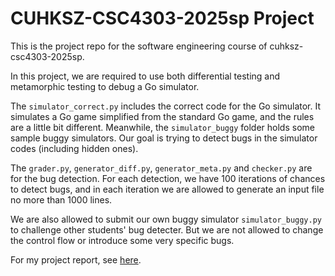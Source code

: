 # CUHKSZ-CSC4303-2025sp Project

This is the project repo for the software engineering course of cuhksz-csc4303-2025sp.

In this project, we are required to use both differential testing and metamorphic testing to debug a Go simulator.

The `simulator_correct.py` includes the correct code for the Go simulator. It simulates a Go game simplified from the standard Go game, and the rules are a little bit different. Meanwhile, the `simulator_buggy` folder holds some sample buggy simulators. Our goal is trying to detect bugs in the simulator codes (including hidden ones).

The `grader.py`, `generator_diff.py`, `generator_meta.py` and `checker.py` are for the bug detection. For each detection, we have 100 iterations of chances to detect bugs, and in each iteration we are allowed to generate an input file no more than 1000 lines.

We are also allowed to submit our own buggy simulator `simulator_buggy.py` to challenge other students' bug detecter. But we are not allowed to change the control flow or introduce some very specific bugs.

For my project report, see [here](report.md).
